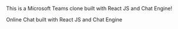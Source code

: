 This is a Microsoft Teams clone built with React JS and Chat Engine!

Online Chat built with React JS and Chat Engine
